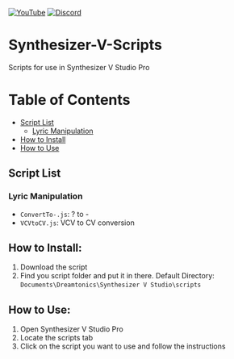 [![YouTube](https://img.shields.io/badge/YouTube-%23FF0000.svg?style=for-the-badge&logo=YouTube&logoColor=white)](https://www.youtube.com/channel/UCzE6B1z9oA2k8ePCPEWKvwA) [![Discord](https://img.shields.io/badge/Discord-%235865F2.svg?style=for-the-badge&logo=discord&logoColor=white)](https://discord.com/invite/x9c9caAnqy)
# Synthesizer-V-Scripts
Scripts for use in Synthesizer V Studio Pro

# Table of Contents
- [Script List](https://github.com/Polarx-YZ/Synthesizer-V-Scripts/edit/main/README.md#script-list)
  - [Lyric Manipulation](https://github.com/Polarx-YZ/Synthesizer-V-Scripts/edit/main/README.md#lyric-manipulation)
- [How to Install](https://github.com/Polarx-YZ/Synthesizer-V-Scripts/edit/main/README.md#how-to-install)
- [How to Use](https://github.com/Polarx-YZ/Synthesizer-V-Scripts/edit/main/README.md#how-to-use)
## Script List
### Lyric Manipulation
- `ConvertTo-.js`: ? to -
- `VCVtoCV.js`: VCV to CV conversion

## How to Install:
1. Download the script
2. Find you script folder and put it in there. Default Directory: `Documents\Dreamtonics\Synthesizer V Studio\scripts`

## How to Use:
1. Open Synthesizer V Studio Pro
2. Locate the scripts tab
3. Click on the script you want to use and follow the instructions
